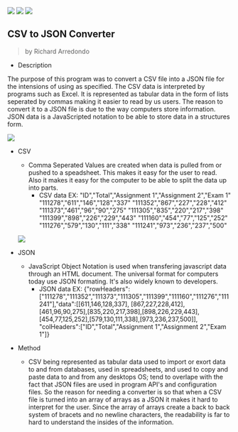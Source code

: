 [![](https://static.thenounproject.com/png/605579-200.png)]()
[![](http://freevector.co/wp-content/uploads/2009/06/36738-right-arrow-200x200.png)]()
[![](https://encrypted-tbn0.gstatic.com/images?q=tbn:ANd9GcRRS0y-lTeGRr-U-DufdcwIYTt_vxb-Kqv-ERVTnfF9xMS01EP7)]()

## CSV to JSON Converter
> by Richard Arredondo

- Description

The purpose of this program was to convert a CSV file into a JSON file for the intensions of using as specified. The CSV data is 
interpreted by programs such as Excel. It is represented as tabular data in the form of lists seperated by commas making it easier to 
read by us users. The reason to convert it to a JSON file is due to the way computers store information. JSON data is a JavaScripted 
notation to be able to store data in a structures form.

[![](http://www.computing.outwood.com/NEA/python/images/writing7.png)]()

- CSV 
   - Comma Seperated Values are created when data is pulled from or pushed to a speadsheet. This makes it easy
     for the user to read. Also it makes it easy for the computer to be able to split the data up into parts. 
      - CSV data EX:  "ID","Total","Assignment 1","Assignment 2","Exam 1"
                      "111278","611","146","128","337"
                      "111352","867","227","228","412"
                      "111373","461","96","90","275"
                      "111305","835","220","217","398"
                      "111399","898","226","229","443"
                      "111160","454","77","125","252"
                      "111276","579","130","111","338"
                      "111241","973","236","237","500"
  
  [![](https://img.viralpatel.net/2016/06/spring-4-mvc-rest-get-example.png)]()
  
 - JSON 
   - JavaScript Object Notation is used when transfering javascript data through an HTML document. The universal format for
    computers today use JSON formating. It's also widely known to developers.
      - JSON data EX: {"rowHeaders":["111278","111352","111373","111305","111399","111160","111276","111241"],"data":[[611,146,128,337],
        [867,227,228,412],[461,96,90,275],[835,220,217,398],[898,226,229,443],[454,77,125,252],[579,130,111,338],[973,236,237,500]],
        "colHeaders":["ID","Total","Assignment 1","Assignment 2","Exam 1"]}
    
 - Method
   - CSV being represented as tabular data used to import or exort data to and from databases, used in spreadsheets, and used to copy
    and paste data to and from any desktops OS; tend to overlape with the fact that JSON files are used in program API's and configuration
    files. So the reason for needing a converter is so that when a CSV file is turned into an array of arrays as a JSON it makes it hard
    to interpret for the user. Since the array of arrays create a back to back system of bracets and no newline characters, the readability
    is far to hard to understand the insides of the information.
